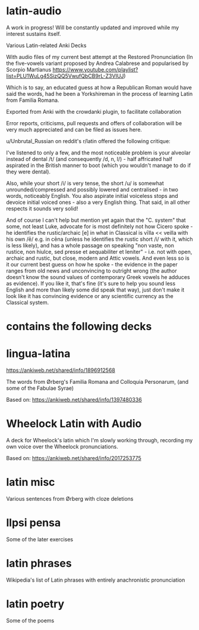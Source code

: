 # latin-audio

A work in progress! Will be constantly updated and improved while my interest sustains itself. 

Various Latin-related Anki Decks

With audio files of my current best attempt at the Restored Pronunciation (In the five-vowels variant proposed by Andrea Calabrese and popularised by Scorpio Martianus https://www.youtube.com/playlist?list=PLU1WuLg45SizQQ5VwufQbCB9rL-Z3VIUJ)

Which is to say, an educated guess at how a Republican Roman would have said the words, had he been a Yorkshireman in the process of learning Latin from Familia Romana.


Exported from Anki with the crowdanki plugin, to facilitate collaboration

Error reports, criticisms, pull requests and offers of collaboration will be very much appreciated and can be filed as issues here.

u/Unbrutal_Russian on reddit's r/latin offered the following critique:

I've listened to only a few, and the most noticeable problem is your alveolar instead of dental /t/ (and consequently /d, n, l/) - half affricated half aspirated in the British manner to boot (which you wouldn't manage to do if they were dental). 

Also, while your short /i/ is very tense, the short /u/ is somewhat unrounded/compressed and possibly lowered and centralised - in two words, noticeably English. You also aspirate initial voiceless stops and devoice initial voiced ones - also a very English thing. That said, in all other respects it sounds very solid!

And of course I can't help but mention yet again that the "C. system" that some, not least Luke, advocate for is most definitely not how Cicero spoke - he identifies the rustic/archaic [e] in what in Classical is vīlla << veilla with his own /ē/ e.g. in cēna (unless he identifies the rustic short /i/ with it, which is less likely), and has a whole passage on speaking "non vaste, non rustice, non hiulce, sed presse et aequabiliter et leniter" - i.e. not with open, archaic and rustic, but close, modern and Attic vowels. And even less so is it our current best guess on how he spoke - the evidence in the paper ranges from old news and unconvincing to outright wrong (the author doesn't know the sound values of contemporary Greek vowels he adduces as evidence). If you like it, that's fine (it's sure to help you sound less English and more than likely some did speak that way), just don't make it look like it has convincing evidence or any scientific currency as the Classical system.



# contains the following decks

# lingua-latina

https://ankiweb.net/shared/info/1896912568

The words from Ørberg's Familia Romana and Colloquia Personarum, (and some of the Fabulae Syrae) 

Based on: https://ankiweb.net/shared/info/1397480336 



# Wheelock Latin with Audio

A deck for Wheelock's latin which I'm slowly working through, recording my own voice over the Wheelock pronunciations.

Based on: https://ankiweb.net/shared/info/2017253775


# latin misc

Various sentences from Ørberg with cloze deletions

# llpsi pensa

Some of the later exercises

# latin phrases

Wikipedia's list of Latin phrases with entirely anachronistic pronunciation


# latin poetry

Some of the poems